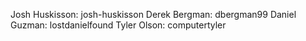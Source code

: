 Josh Huskisson: josh-huskisson
Derek Bergman: dbergman99
Daniel Guzman: lostdanielfound
Tyler Olson: computertyler


